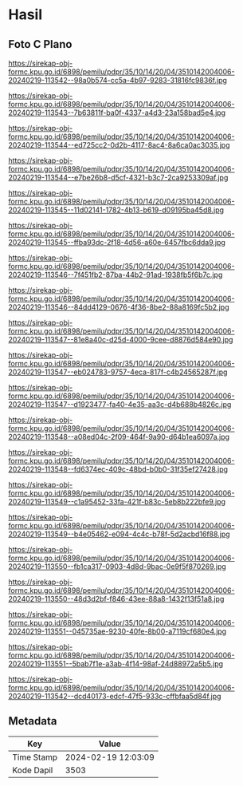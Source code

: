 # Hasil

## Foto C Plano

https://sirekap-obj-formc.kpu.go.id/6898/pemilu/pdpr/35/10/14/20/04/3510142004006-20240219-113542--98a0b574-cc5a-4b97-9283-31816fc9836f.jpg

https://sirekap-obj-formc.kpu.go.id/6898/pemilu/pdpr/35/10/14/20/04/3510142004006-20240219-113543--7b63811f-ba0f-4337-a4d3-23a158bad5e4.jpg

https://sirekap-obj-formc.kpu.go.id/6898/pemilu/pdpr/35/10/14/20/04/3510142004006-20240219-113544--ed725cc2-0d2b-4117-8ac4-8a6ca0ac3035.jpg

https://sirekap-obj-formc.kpu.go.id/6898/pemilu/pdpr/35/10/14/20/04/3510142004006-20240219-113544--e7be26b8-d5cf-4321-b3c7-2ca9253309af.jpg

https://sirekap-obj-formc.kpu.go.id/6898/pemilu/pdpr/35/10/14/20/04/3510142004006-20240219-113545--11d02141-1782-4b13-b619-d09195ba45d8.jpg

https://sirekap-obj-formc.kpu.go.id/6898/pemilu/pdpr/35/10/14/20/04/3510142004006-20240219-113545--ffba93dc-2f18-4d56-a60e-6457fbc6dda9.jpg

https://sirekap-obj-formc.kpu.go.id/6898/pemilu/pdpr/35/10/14/20/04/3510142004006-20240219-113546--7f451fb2-87ba-44b2-91ad-1938fb5f6b7c.jpg

https://sirekap-obj-formc.kpu.go.id/6898/pemilu/pdpr/35/10/14/20/04/3510142004006-20240219-113546--84dd4129-0676-4f36-8be2-88a8169fc5b2.jpg

https://sirekap-obj-formc.kpu.go.id/6898/pemilu/pdpr/35/10/14/20/04/3510142004006-20240219-113547--81e8a40c-d25d-4000-9cee-d8876d584e90.jpg

https://sirekap-obj-formc.kpu.go.id/6898/pemilu/pdpr/35/10/14/20/04/3510142004006-20240219-113547--eb024783-9757-4eca-817f-c4b24565287f.jpg

https://sirekap-obj-formc.kpu.go.id/6898/pemilu/pdpr/35/10/14/20/04/3510142004006-20240219-113547--d1923477-fa40-4e35-aa3c-d4b688b4826c.jpg

https://sirekap-obj-formc.kpu.go.id/6898/pemilu/pdpr/35/10/14/20/04/3510142004006-20240219-113548--a08ed04c-2f09-464f-9a90-d64b1ea6097a.jpg

https://sirekap-obj-formc.kpu.go.id/6898/pemilu/pdpr/35/10/14/20/04/3510142004006-20240219-113548--fd6374ec-409c-48bd-b0b0-31f35ef27428.jpg

https://sirekap-obj-formc.kpu.go.id/6898/pemilu/pdpr/35/10/14/20/04/3510142004006-20240219-113549--c1a95452-33fa-421f-b83c-5eb8b222bfe9.jpg

https://sirekap-obj-formc.kpu.go.id/6898/pemilu/pdpr/35/10/14/20/04/3510142004006-20240219-113549--b4e05462-e094-4c4c-b78f-5d2acbd16f88.jpg

https://sirekap-obj-formc.kpu.go.id/6898/pemilu/pdpr/35/10/14/20/04/3510142004006-20240219-113550--fb1ca317-0903-4d8d-9bac-0e9f5f870269.jpg

https://sirekap-obj-formc.kpu.go.id/6898/pemilu/pdpr/35/10/14/20/04/3510142004006-20240219-113550--48d3d2bf-f846-43ee-88a8-1432f13f51a8.jpg

https://sirekap-obj-formc.kpu.go.id/6898/pemilu/pdpr/35/10/14/20/04/3510142004006-20240219-113551--045735ae-9230-40fe-8b00-a7119cf680e4.jpg

https://sirekap-obj-formc.kpu.go.id/6898/pemilu/pdpr/35/10/14/20/04/3510142004006-20240219-113551--5bab7f1e-a3ab-4f14-98af-24d88972a5b5.jpg

https://sirekap-obj-formc.kpu.go.id/6898/pemilu/pdpr/35/10/14/20/04/3510142004006-20240219-113542--dcd40173-edcf-47f5-933c-cffbfaa5d84f.jpg


## Metadata

| Key        | Value               |
| ---------- | ------------------- |
| Time Stamp | 2024-02-19 12:03:09 |
| Kode Dapil | 3503                |



